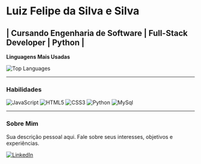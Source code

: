 # Luiz Felipe da Silva e Silva

## | Cursando Engenharia de Software | Full-Stack Developer | Python |

**Linguagens Mais Usadas**

![Top Languages](https://github-readme-stats.vercel.app/api/top-langs/?username=SEUUSER&theme=dark)

---

### Habilidades

![JavaScript](https://img.shields.io/badge/-JavaScript-F7DF1E?logo=javascript&logoColor=black)
![HTML5](https://img.shields.io/badge/-HTML5-E34F26?logo=html5&logoColor=white)
![CSS3](https://img.shields.io/badge/-CSS3-1572B6?logo=css3&logoColor=white)
![Python](https://img.shields.io/badge/-Python-3776AB?logo=python&logoColor=white)
![MySql](https://img.shields.io/badge/MySQL-005C84?style=for-the-badge&logo=mysql&logoColor=white)

---

### Sobre Mim

Sua descrição pessoal aqui. Fale sobre seus interesses, objetivos e experiências.

[![LinkedIn](https://img.shields.io/badge/-LinkedIn-0077B5?logo=linkedin&logoColor=white)](seu-link-linkedin)
